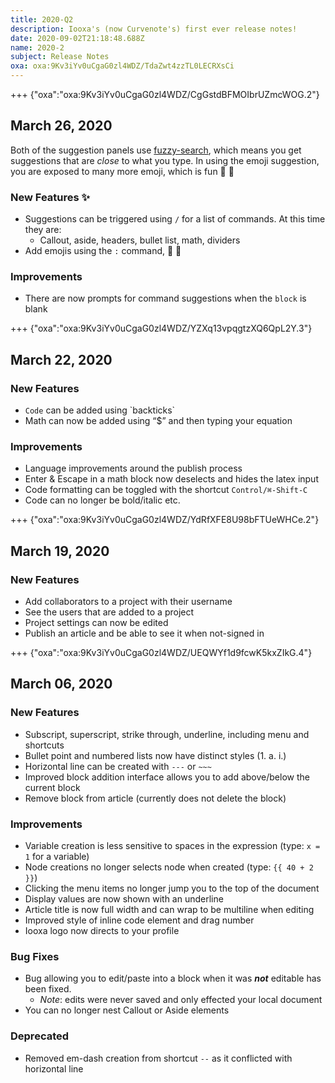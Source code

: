 ```yaml
---
title: 2020-Q2
description: Iooxa's (now Curvenote's) first ever release notes!
date: 2020-09-02T21:18:48.688Z
name: 2020-2
subject: Release Notes
oxa: oxa:9Kv3iYv0uCgaG0zl4WDZ/TdaZwt4zzTL0LECRXsCi
---
```


+++ {"oxa":"oxa:9Kv3iYv0uCgaG0zl4WDZ/CgGstdBFMOIbrUZmcWOG.2"}

## March 26, 2020

Both of the suggestion panels use [fuzzy-search](https://en.wikipedia.org/wiki/Approximate_string_matching), which means you get suggestions that are _close_ to what you type. In using the emoji suggestion, you are exposed to many more emoji, which is fun 🧑 🎨

### New Features ✨

- Suggestions can be triggered using `/` for a list of commands. At this time they are:
  - Callout, aside, headers, bullet list, math, dividers
- Add emojis using the `:` command, 🎉 🚀

### Improvements

- There are now prompts for command suggestions when the `block` is blank

+++ {"oxa":"oxa:9Kv3iYv0uCgaG0zl4WDZ/YZXq13vpqgtzXQ6QpL2Y.3"}

## March 22, 2020

### New Features

- `Code` can be added using \`backticks\`
- Math can now be added using “$” and then typing your equation

### Improvements

- Language improvements around the publish process
- Enter & Escape in a math block now deselects and hides the latex input
- Code formatting can be toggled with the shortcut `Control/⌘-Shift-C`
- Code can no longer be bold/italic etc.

+++ {"oxa":"oxa:9Kv3iYv0uCgaG0zl4WDZ/YdRfXFE8U98bFTUeWHCe.2"}

## March 19, 2020

### New Features

- Add collaborators to a project with their username
- See the users that are added to a project
- Project settings can now be edited
- Publish an article and be able to see it when not-signed in

+++ {"oxa":"oxa:9Kv3iYv0uCgaG0zl4WDZ/UEQWYf1d9fcwK5kxZIkG.4"}

## March 06, 2020

### New Features

- Subscript, superscript, strike through, underline, including menu and shortcuts
- Bullet point and numbered lists now have distinct styles (1. a. i.)
- Horizontal line can be created with `---` or `~~~`
- Improved block addition interface allows you to add above/below the current block
- Remove block from article (currently does not delete the block)

### Improvements

- Variable creation is less sensitive to spaces in the expression (type: `x = 1` for a variable)
- Node creations no longer selects node when created (type: `{{ 40 + 2 }}`)
- Clicking the menu items no longer jump you to the top of the document
- Display values are now shown with an underline
- Article title is now full width and can wrap to be multiline when editing
- Improved style of inline code element and drag number
- Iooxa logo now directs to your profile

### Bug Fixes

- Bug allowing you to edit/paste into a block when it was **_not_** editable has been fixed.
  - _Note_: edits were never saved and only effected your local document
- You can no longer nest Callout or Aside elements

### Deprecated

- Removed em-dash creation from shortcut `--` as it conflicted with horizontal line
